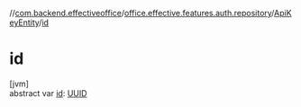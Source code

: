 //[com.backend.effectiveoffice](../../../index.md)/[office.effective.features.auth.repository](../index.md)/[ApiKeyEntity](index.md)/[id](id.md)

# id

[jvm]\
abstract var [id](id.md): [UUID](https://docs.oracle.com/javase/8/docs/api/java/util/UUID.html)
